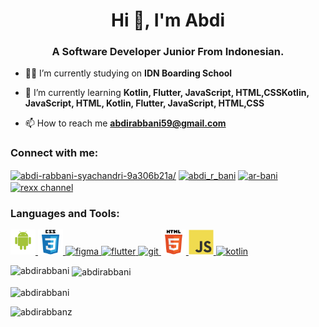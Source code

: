 <h1 align="center">Hi 👋, I'm Abdi</h1>
<h3 align="center">A Software Developer Junior From Indonesian.</h3>

- 👨‍🎓 I’m currently studying on **IDN Boarding School**

- 🌱 I’m currently learning **Kotlin, Flutter, JavaScript, HTML,CSSKotlin, JavaScript, HTML, Kotlin, Flutter, JavaScript, HTML,CSS**

- 📫 How to reach me **abdirabbani59@gmail.com**

<h3 align="left">Connect with me:</h3>
<p align="left">
<a href="https://linkedin.com/in/abdi-rabbani-syachandri-9a306b21a/" target="blank"><img align="center" src="https://raw.githubusercontent.com/rahuldkjain/github-profile-readme-generator/master/src/images/icons/Social/linked-in-alt.svg" alt="abdi-rabbani-syachandri-9a306b21a/" height="30" width="40" /></a>
<a href="https://instagram.com/abdi_r_bani" target="blank"><img align="center" src="https://raw.githubusercontent.com/rahuldkjain/github-profile-readme-generator/master/src/images/icons/Social/instagram.svg" alt="abdi_r_bani" height="30" width="40" /></a>
<a href="https://dribbble.com/ar-bani" target="blank"><img align="center" src="https://raw.githubusercontent.com/rahuldkjain/github-profile-readme-generator/master/src/images/icons/Social/dribbble.svg" alt="ar-bani" height="30" width="40" /></a>
<a href="https://www.youtube.com/c/rexx channel" target="blank"><img align="center" src="https://raw.githubusercontent.com/rahuldkjain/github-profile-readme-generator/master/src/images/icons/Social/youtube.svg" alt="rexx channel" height="30" width="40" /></a>
</p>

<h3 align="left">Languages and Tools:</h3>
<p align="left"> <a href="https://developer.android.com" target="_blank" rel="noreferrer"> <img src="https://raw.githubusercontent.com/devicons/devicon/master/icons/android/android-original-wordmark.svg" alt="android" width="40" height="40"/> </a> <a href="https://www.w3schools.com/css/" target="_blank" rel="noreferrer"> <img src="https://raw.githubusercontent.com/devicons/devicon/master/icons/css3/css3-original-wordmark.svg" alt="css3" width="40" height="40"/> </a> <a href="https://www.figma.com/" target="_blank" rel="noreferrer"> <img src="https://www.vectorlogo.zone/logos/figma/figma-icon.svg" alt="figma" width="40" height="40"/> </a> <a href="https://flutter.dev" target="_blank" rel="noreferrer"> <img src="https://www.vectorlogo.zone/logos/flutterio/flutterio-icon.svg" alt="flutter" width="40" height="40"/> </a> <a href="https://git-scm.com/" target="_blank" rel="noreferrer"> <img src="https://www.vectorlogo.zone/logos/git-scm/git-scm-icon.svg" alt="git" width="40" height="40"/> </a> <a href="https://www.w3.org/html/" target="_blank" rel="noreferrer"> <img src="https://raw.githubusercontent.com/devicons/devicon/master/icons/html5/html5-original-wordmark.svg" alt="html5" width="40" height="40"/> </a> <a href="https://developer.mozilla.org/en-US/docs/Web/JavaScript" target="_blank" rel="noreferrer"> <img src="https://raw.githubusercontent.com/devicons/devicon/master/icons/javascript/javascript-original.svg" alt="javascript" width="40" height="40"/> </a> <a href="https://kotlinlang.org" target="_blank" rel="noreferrer"> <img src="https://www.vectorlogo.zone/logos/kotlinlang/kotlinlang-icon.svg" alt="kotlin" width="40" height="40"/> </a> </p>

<p><img align="left" src="https://github-readme-stats.vercel.app/api/top-langs?username=abdirabbani&show_icons=true&locale=en&layout=compact" alt="abdirabbani" /></p>

<p>&nbsp;<img align="center" src="https://github-readme-stats.vercel.app/api?username=abdirabbani&show_icons=true&locale=en" alt="abdirabbani" /></p>

<p><img align="center" src="https://github-readme-streak-stats.herokuapp.com/?user=abdirabbani&" alt="abdirabbani" /></p>

<p><a href="https://www.buymeacoffee.com/abdirabbanz"> <img align="left" src="https://cdn.buymeacoffee.com/buttons/v2/default-yellow.png" height="50" width="210" alt="abdirabbanz" /></a></p><br><br>
